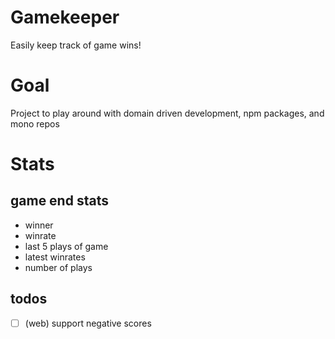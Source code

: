 # Gamekeeper

Easily keep track of game wins!

# Goal

Project to play around with domain driven development, npm packages, and mono repos


# Stats

## game end stats

- winner
- winrate
- last 5 plays of game
- latest winrates
- number of plays


## todos

- [ ] (web) support negative scores